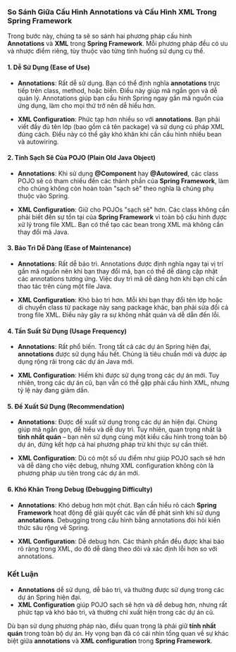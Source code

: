 ### So Sánh Giữa Cấu Hình Annotations và Cấu Hình XML Trong Spring Framework

Trong bước này, chúng ta sẽ so sánh hai phương pháp cấu hình **Annotations** và **XML** trong **Spring Framework**. Mỗi phương pháp đều có ưu và nhược điểm riêng, tùy thuộc vào từng tình huống sử dụng cụ thể.

#### 1. **Dễ Sử Dụng (Ease of Use)**
- **Annotations**: Rất dễ sử dụng. Bạn có thể định nghĩa **annotations** trực tiếp trên class, method, hoặc biến. Điều này giúp mã ngắn gọn và dễ quản lý. Annotations giúp bạn cấu hình Spring ngay gần mã nguồn của ứng dụng, làm cho mọi thứ trở nên dễ hiểu hơn.
  
- **XML Configuration**: Phức tạp hơn nhiều so với **annotations**. Bạn phải viết đầy đủ tên lớp (bao gồm cả tên package) và sử dụng cú pháp XML đúng cách. Điều này có thể gây khó khăn khi cần cấu hình nhiều bean và autowiring.

#### 2. **Tính Sạch Sẽ Của POJO (Plain Old Java Object)**
- **Annotations**: Khi sử dụng **@Component** hay **@Autowired**, các class POJO sẽ có tham chiếu đến các thành phần của **Spring Framework**, làm cho chúng không còn hoàn toàn "sạch sẽ" theo nghĩa là chúng phụ thuộc vào Spring.
  
- **XML Configuration**: Giữ cho POJOs "sạch sẽ" hơn. Các class không cần phải biết đến sự tồn tại của **Spring Framework** vì toàn bộ cấu hình được xử lý trong file XML. Bạn có thể tạo các bean trong XML mà không cần thay đổi mã Java.

#### 3. **Bảo Trì Dễ Dàng (Ease of Maintenance)**
- **Annotations**: Rất dễ bảo trì. Annotations được định nghĩa ngay tại vị trí gần mã nguồn nên khi bạn thay đổi mã, bạn có thể dễ dàng cập nhật các annotations tương ứng. Việc duy trì mã dễ dàng hơn khi bạn chỉ cần thao tác trên cùng một file Java.
  
- **XML Configuration**: Khó bảo trì hơn. Mỗi khi bạn thay đổi tên lớp hoặc di chuyển class từ package này sang package khác, bạn phải sửa đổi cả trong file XML. Điều này gây ra sự không nhất quán và dễ dẫn đến lỗi.

#### 4. **Tần Suất Sử Dụng (Usage Frequency)**
- **Annotations**: Rất phổ biến. Trong tất cả các dự án Spring hiện đại, **annotations** được sử dụng hầu hết. Chúng là tiêu chuẩn mới và được áp dụng rộng rãi trong các dự án Java mới.
  
- **XML Configuration**: Hiếm khi được sử dụng trong các dự án mới. Tuy nhiên, trong các dự án cũ, bạn vẫn có thể gặp phải cấu hình XML, nhưng tỷ lệ này đang giảm dần.

#### 5. **Đề Xuất Sử Dụng (Recommendation)**
- **Annotations**: Được đề xuất sử dụng trong các dự án hiện đại. Chúng giúp mã ngắn gọn, dễ hiểu và dễ duy trì. Tuy nhiên, quan trọng nhất là **tính nhất quán** – bạn nên sử dụng cùng một kiểu cấu hình trong toàn bộ dự án, đừng kết hợp cả hai phương pháp trừ khi thực sự cần thiết.
  
- **XML Configuration**: Dù có một số ưu điểm như giúp POJO sạch sẽ hơn và dễ dàng cho việc debug, nhưng XML configuration không còn là phương pháp ưu tiên trong các dự án mới.

#### 6. **Khó Khăn Trong Debug (Debugging Difficulty)**
- **Annotations**: Khó debug hơn một chút. Bạn cần hiểu rõ cách **Spring Framework** hoạt động để giải quyết các vấn đề phát sinh khi sử dụng **annotations**. Debugging trong cấu hình bằng annotations đòi hỏi kiến thức sâu rộng về Spring.
  
- **XML Configuration**: Dễ debug hơn. Các thành phần đều được khai báo rõ ràng trong XML, do đó dễ dàng theo dõi và xác định lỗi hơn so với annotations.

### Kết Luận

- **Annotations** dễ sử dụng, dễ bảo trì, và thường được sử dụng trong các dự án Spring hiện đại. 
- **XML Configuration** giúp POJO sạch sẽ hơn và dễ debug hơn, nhưng rất phức tạp và khó bảo trì, và thường chỉ xuất hiện trong các dự án cũ.

Dù bạn sử dụng phương pháp nào, điều quan trọng là phải giữ **tính nhất quán** trong toàn bộ dự án. Hy vọng bạn đã có cái nhìn tổng quan về sự khác biệt giữa **annotations** và **XML configuration** trong **Spring Framework**.
